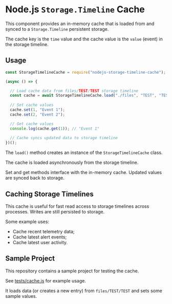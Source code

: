 # Node.js `Storage.Timeline` Cache

This component provides an in-memory cache that is loaded from and synced to a `Storage.Timeline` persistent storage.

The cache key is the `time` value and the cache value is the `value` (event) in the storage timeline.

## Usage

```js
const StorageTimelineCache = require("nodejs-storage-timeline-cache");

(async () => {

  // Load cache data from files/TEST/TEST storage timeline
  const cache = await StorageTimelineCache.load("./files", "TEST", "TEST");
  
  // Set cache values
  cache.set(1, "Event 1"); 
  cache.set(2, "Event 2");

  // Get cache values
  console.log(cache.get(1)); // "Event 1"
  
  // Cache syncs updated data to storage timeline
})();
```

The `load()` method creates an instance of the `StorageTimelineCache` class.

The cache is loaded asynchronously from the storage timeline.

Set and get methods interface with the in-memory cache. Updated values are synced back to storage.

## Caching Storage Timelines

This cache is useful for fast read access to storage timelines across processes. Writes are still persisted to storage.

Some example uses:

- Cache recent telemetry data;
- Cache latest alert events;
- Cache latest user activity.

## Sample Project

This repository contains a sample project for testing the cache.

See [tests/cache.js](tests/cache.js) for example usage.

It loads data (or creates a new entry) from `files/TEST/TEST` and sets some sample values.
